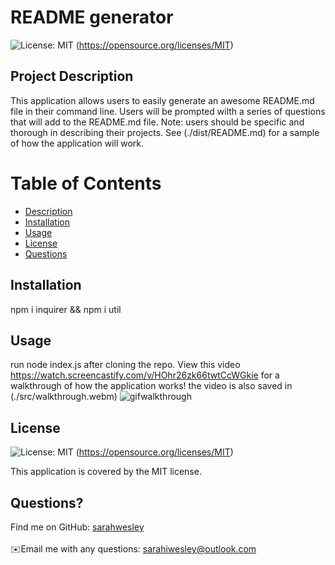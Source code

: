 # README generator
![License: MIT](https://img.shields.io/badge/License-MIT-yellow.svg) 
(https://opensource.org/licenses/MIT)


## Project Description
This application allows users to easily generate an awesome README.md file in their command line. Users will be prompted wilth a series of questions that will add to the README.md file. Note: users should be specific and thorough in describing their projects. See (./dist/README.md) for a sample of how the application will work.

# Table of Contents
- [Description](#description)
- [Installation](#installation)
- [Usage](#usage)
- [License](#license)
- [Questions](#questions)

## Installation
npm i inquirer && npm i util

## Usage
run node index.js after cloning the repo. View this video  https://watch.screencastify.com/v/HOhr26zk66twtCcWGkie for a walkthrough of how the application works! the video is also saved in (./src/walkthrough.webm) ![gifwalkthrough](https://github.com/sarahwesley/readme-generator/blob/main/src/walkthrough.gif)

## License
![License: MIT](https://img.shields.io/badge/License-MIT-yellow.svg)
(https://opensource.org/licenses/MIT)

This application is covered by the MIT license. 


## Questions?
Find me on GitHub: [sarahwesley](https://github.com/sarahwesley)<br />
<br />
✉️Email me with any questions: sarahiwesley@outlook.com<br /><br />